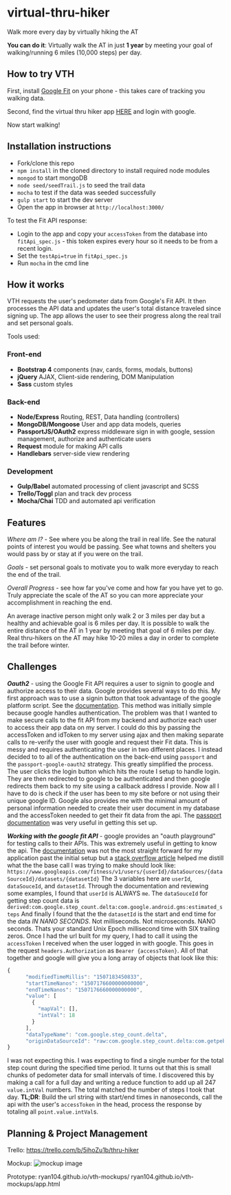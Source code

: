 # virtual-thru-hiker
Walk more every day by virtually hiking the AT

**You can do it**: Virtually walk the AT in just **1 year** by meeting your goal of walking/running 6 miles (10,000 steps) per day.

## How to try VTH
First, install [Google Fit](https://www.google.com/fit/) on your phone - this takes care of tracking you walking data.

Second, find the virtual thru hiker app [HERE](https://virtual-thru-hiker.herokuapp.com) and login with google.

Now start walking!

## Installation instructions
* Fork/clone this repo
* `npm install` in the cloned directory to install required node modules
* `mongod` to start mongoDB
* `node seed/seedTrail.js` to seed the trail data
* `mocha` to test if the data was seeded successfully
* `gulp start` to start the dev server
* Open the app in browser at `http://localhost:3000/`

To test the Fit API response:
* Login to the app and copy your `accessToken` from the database into `fitApi_spec.js` - this token expires every hour so it needs to be from a recent login.
* Set the `testApi=true` in `fitApi_spec.js`
* Run `mocha` in the cmd line

## How it works
VTH requests the user's pedometer data from Google's Fit API. It then processes the API data and updates the user's total distance traveled since signing up. The app allows the user to see their progress along the real trail and set personal goals.

Tools used:
### Front-end
* **Bootstrap 4** components (nav, cards, forms, modals, buttons)
* **jQuery** AJAX, Client-side rendering, DOM Manipulation
* **Sass** custom styles

### Back-end
* **Node/Express** Routing, REST, Data handling (controllers)
* **MongoDB/Mongoose** User and app data models, queries
* **PassportJS/OAuth2** express middleware sign in with google, session management, authorize and authenticate users
* **Request** module for making API calls
* **Handlebars** server-side view rendering

### Development
* **Gulp/Babel** automated processing of client javascript and SCSS
* **Trello/Toggl** plan and track dev process
* **Mocha/Chai** TDD and automated api verification

## Features
*Where am I?* - See where you be along the trail in real life. See the natural points of interest you would be passing. See what towns and shelters you would pass by or stay at if you were on the trail.

*Goals* - set personal goals to motivate you to walk more everyday to reach the end of the trail.

*Overall Progress* - see how far you've come and how far you have yet to go. Truly appreciate the scale of the AT so you can more appreciate your accomplishment in reaching the end.

An average inactive person might only walk 2 or 3 miles per day but a healthy and achievable goal is 6 miles per day. It is possible to walk the entire distance of the AT in 1 year by meeting that goal of 6 miles per day. Real thru-hikers on the AT may hike 10-20 miles a day in order to complete the trail before winter.

## Challenges
***Oauth2*** - using the Google Fit API requires a user to signin to google and authorize access to their data. Google provides several ways to do this. My first approach was to use a signin button that took advantage of the google platform script. See the [documentation](https://developers.google.com/identity/sign-in/web/build-button). This method was initially simple because google handles authentication. The problem was that I wanted to make secure calls to the fit API from my backend and authorize each user to access their app data on my server. I could do this by passing the accessToken and idToken to my server using ajax and then making separate calls to re-verify the user with google and request their Fit data. This is messy and requires authenticating the user in two different places. I instead decided to to all of the authentication on the back-end using `passport` and the `passport-google-oauth2` strategy. This greatly simplified the process. The user clicks the login button which hits the route I setup to handle login. They are then redirected to google to be authenticated and then google redirects them back to my site using a callback address I provide. Now all I have to do is check if the user has been to my site before or not using their unique google ID. Google also provides me with the minimal amount of personal information needed to create their user document in my database and the accessToken needed to get their fit data from the api. The [passport documentation](http://www.passportjs.org/docs/google) was very useful in getting this set up.

***Working with the google fit API*** - google provides an "oauth playground" for testing calls to their APIs. This was extremely useful in getting to know the api. The [documentation](https://developers.google.com/fit/rest/v1/get-started) was not the most straight forward for my application past the initial setup but a [stack overflow article](https://stackoverflow.com/questions/27158645/how-do-i-retrieve-step-count-data-from-google-fitness-rest-api) helped me distill what the the base call I was trying to make should look like:  `https://www.googleapis.com/fitness/v1/users/{userId}/dataSources/{dataSourceId}/datasets/{datasetId}`
The 3 variables here are `userId`, `dataSouceId`, and `datasetId`.
Through the documentation and reviewing some examples, I found that `userId` is ALWAYS `me`.
The `dataSouceId` for getting step count data is `derived:com.google.step_count.delta:com.google.android.gms:estimated_steps`
And finally I found that the the `datasetId` is the start and end time for the data _IN NANO SECONDS_. Not milliseconds. Not microseconds. NANO seconds. Thats your standard Unix Epoch millisecond time with SIX trailing zeros.
Once I had the url built for my query, I had to call it using the `accessToken` I received when the user logged in with google. This goes in the request `headers.Authorization` as `Bearer {accessToken}`. All of that together and google will give you a long array of objects that look like this: 
```javascript
{
      "modifiedTimeMillis": "1507183450833", 
      "startTimeNanos": "1507176600000000000", 
      "endTimeNanos": "1507176660000000000", 
      "value": [
        {
          "mapVal": [], 
          "intVal": 18
        }
      ], 
      "dataTypeName": "com.google.step_count.delta", 
      "originDataSourceId": "raw:com.google.step_count.delta:com.getpebble.android.basalt:"
}
```
I was not expecting this. I was expecting to find a single number for the total step count during the specified time period. It turns out that this is small chunks of pedometer data for small intervals of time. I discovered this by making a call for a full day and writing a reduce function to add up all 247 `value.intVal` numbers. The total matched the number of steps I took that day.
**TL;DR**: Build the url string with start/end times in nanoseconds, call the api with the user's `accessToken` in the head, process the response by totaling all `point.value.intVal`s.

## Planning & Project Management
Trello: https://trello.com/b/5ihoZu1b/thru-hiker

Mockup: 
![mockup image]()

Prototype:
ryan104.github.io/vth-mockups/
ryan104.github.io/vth-mockups/app.html

